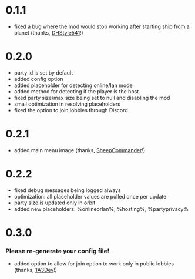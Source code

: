 # 0.1.1

- fixed a bug where the mod would stop working after starting ship from a planet (thanks, [DHStyle541](https://github.com/DHStyle541)!)

# 0.2.0

- party id is set by default
- added config option
- added placeholder for detecting online/lan mode
- added method for detecting if the player is the host
- fixed party size/max size being set to null and disabling the mod
- small optimization in resolving placeholders
- fixed the option to join lobbies through Discord

# 0.2.1

- added main menu image (thanks, [SheepCommander](https://github.com/SheepCommander)!)

# 0.2.2

- fixed debug messages being logged always
- optimization: all placeholder values are pulled once per update
- party size is updated only in orbit
- added new placeholders: %onlineorlan%, %hosting%, %partyprivacy%

# 0.3.0

### Please re-generate your config file!

- added option to allow for join option to work only in public lobbies (thanks, [1A3Dev](https://github.com/1A3Dev)!)
